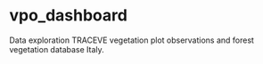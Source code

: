 # vpo_dashboard
Data exploration TRACEVE vegetation plot observations and forest vegetation database Italy.
